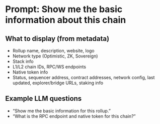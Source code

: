 # Prompt: Show me the basic information about this chain

## What to display (from metadata)
- Rollup name, description, website, logo
- Network type (Optimistic, ZK, Sovereign)
- Stack info
- L1/L2 chain IDs, RPC/WS endpoints
- Native token info
- Status, sequencer address, contract addresses, network config, last updated, explorer/bridge URLs, staking info

## Example LLM questions
- “Show me the basic information for this rollup.”
- “What is the RPC endpoint and native token for this chain?”